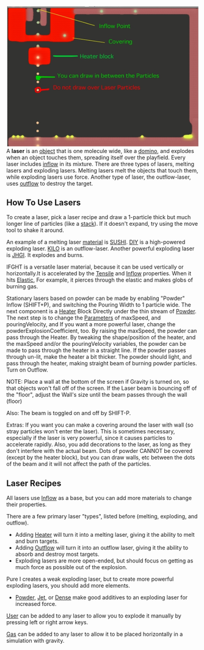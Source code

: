 ![A picture of a stationary laser](/images/Laser.jpg "A picture of a stationary laser")
A **laser** is an [object](/object.md "object") that is one molecule wide, like a [domino](/domino.md "domino"), and explodes when an object touches them, spreading itself over the playfield. Every laser includes [inflow](/inflow%20%28element%29.md "inflow (element)") in its mixture. There are three types of lasers, melting lasers and exploding lasers. Melting lasers melt the objects that touch them, while exploding lasers use force. Another type of laser, the outflow-laser, uses [outflow](/outflow%20%28element%29.md "outflow (element)") to destroy the target.

## How To Use Lasers

To create a laser, pick a laser recipe and draw a 1-particle thick but much longer line of particles (like a [stack](/Stacking.md "Stacking")). If it doesn't expand, try using the move tool to shake it around.

An example of a melting laser [material](/material.md "material") is [SUSHI](/SUSHI.md "SUSHI"). [DIY](/DIY.md "DIY") is a high-powered exploding laser. [KILO](/KILO.md "KILO") is an outflow-laser.
Another powerful exploding laser is [JHGI](/Recipes.md#Jet-(J) "Recipes"). It explodes and burns.

IFGHT is a versatile laser material, because it can be used vertically or horizontally.It is accelerated by the [Tensile](/Tensile.md "Tensile") and [Inflow](/Inflow.md "Inflow") properties. When it hits [Elastic](/Elastic.md "Elastic"), For example, it pierces through the elastic and makes globs of burning gas.

Stationary lasers based on powder can be made by enabling "Powder" Inflow (SHIFT+P), and switching the Pouring Width to 1 particle wide. The next component is a [Heater](/Heater.md "Heater") Block Directly under the thin stream of [Powder](/Powder.md "Powder"). The next step is to change the [Parameters](/Parameters.md "Parameters") of maxSpeed, and pouringVelocity, and If you want a more powerful laser, change the powderExplosionCoefficient, too. By raising the maxSpeed, the powder can pass through the Heater. By tweaking the shape/position of the heater, and the maxSpeed and/or the pouringVelocity variables, the powder can be made to pass through the heater in a straight line. If the powder passes through un-lit, make the heater a bit thicker. The powder should light, and pass through the heater, making straight beam of burning powder particles. Turn on Outflow.

NOTE: Place a wall at the bottom of the screen if Gravity is turned on, so that objects won't fall off of the screen. If the Laser beam is bouncing off of the "floor", adjust the Wall's size until the beam passes through the wall (floor)

Also: The beam is toggled on and off by SHIFT-P.

Extras: If you want you can make a covering around the laser with wall (so stray particles won't enter the laser). This is sometimes necessary, especially if the laser is very powerful, since it causes particles to accelerate rapidly. Also, you add decorations to the laser, as long as they don't interfere with the actual beam. Dots of powder CANNOT be covered (except by the heater block), but you can draw walls, etc between the dots of the beam and it will not affect the path of the particles.

## Laser Recipes

All lasers use [Inflow](/Inflow%20%28Element%29.md "Inflow (Element)") as a base, but you can add more materials to change their properties.

There are a few primary laser "types", listed before (melting, exploding, and outflow).

-   Adding [Heater](/Heater.md "Heater") will turn it into a melting laser, giving it the ability to melt and burn targets.
-   Adding [Outflow](/Outflow%20%28Element%29.md "Outflow (Element)") will turn it into an outflow laser, giving it the ability to absorb and destroy most targets.
-   Exploding lasers are more open-ended, but should focus on getting as much force as possible out of the explosion.

Pure I creates a weak exploding laser, but to create more powerful exploding lasers, you should add more elements.

-   [Powder](/Powder.md "Powder"), [Jet](/Jet.md "Jet"), or [Dense](/Dense.md "Dense") make good additives to an exploding laser for increased force.

[User](/User.md "User") can be added to any laser to allow you to explode it manually by pressing left or right arrow keys.

[Gas](/Gas.md "Gas") can be added to any laser to allow it to be placed horizontally in a simulation with gravity.
